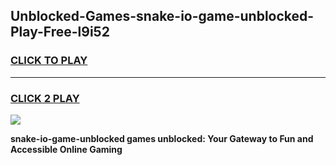
## Unblocked-Games-snake-io-game-unblocked-Play-Free-l9i52
<h3>
<a href="https://premium76.site?title=snake-io-game-unblocked&ref=17A">CLICK TO PLAY</a></h3>
<hr>

<h3>
<a href="https://premium76.site?title=snake-io-game-unblocked&ref=17A">CLICK 2 PLAY</a>
  
</h3>

<a href="https://premium76.site?title=snake-io-game-unblocked&ref=17A"><img src="https://clearcache.store/games.png"></a>


**snake-io-game-unblocked games unblocked: Your Gateway to Fun and Accessible Online Gaming**
